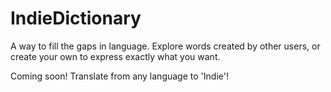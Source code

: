 # IndieDictionary

A way to fill the gaps in language. Explore words created by other users, or create your own to express exactly what you want.

Coming soon! Translate from any language to 'Indie'!